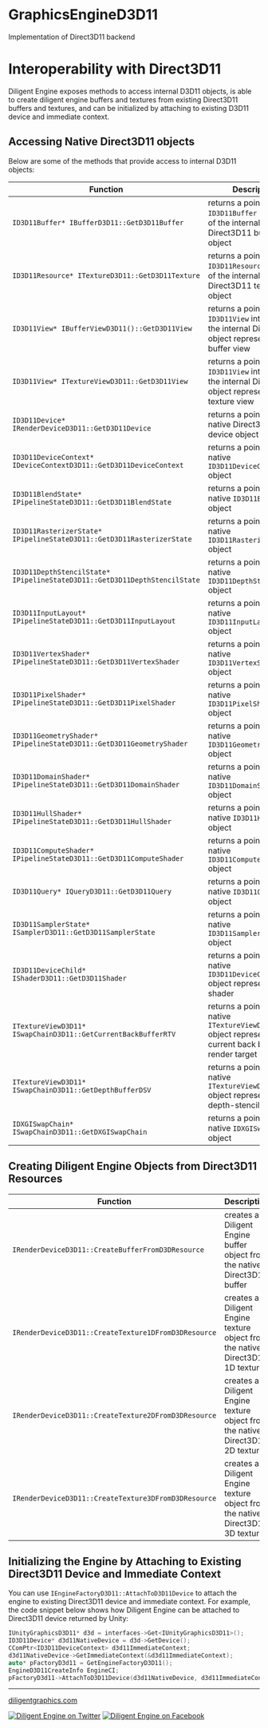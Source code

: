 
# GraphicsEngineD3D11

Implementation of Direct3D11 backend

# Interoperability with Direct3D11

Diligent Engine exposes methods to access internal D3D11 objects, is able to create diligent engine buffers
and textures from existing Direct3D11 buffers and textures, and can be initialized by attaching to existing D3D11
device and immediate context.

## Accessing Native Direct3D11 objects

Below are some of the methods that provide access to internal D3D11 objects:

|                              Function                                     |                              Description                                                                        |
|---------------------------------------------------------------------------|-----------------------------------------------------------------------------------------------------------------|
| `ID3D11Buffer* IBufferD3D11::GetD3D11Buffer`                              | returns a pointer to the `ID3D11Buffer` interface of the internal Direct3D11 buffer object                      |
| `ID3D11Resource* ITextureD3D11::GetD3D11Texture`                          | returns a pointer to the `ID3D11Resource` interface of the internal Direct3D11 texture object                   |
| `ID3D11View* IBufferViewD3D11()::GetD3D11View`                            | returns a pointer to the `ID3D11View` interface of the internal Direct3D11 object representing the buffer view  |
| `ID3D11View* ITextureViewD3D11::GetD3D11View`                             | returns a pointer to the `ID3D11View` interface of the internal Direct3D11 object representing the texture view |
| `ID3D11Device* IRenderDeviceD3D11::GetD3D11Device`                        | returns a pointer to the native Direct3D11 device object                                                        |
| `ID3D11DeviceContext* IDeviceContextD3D11::GetD3D11DeviceContext`         | returns a pointer to the native `ID3D11DeviceContext` object                                                    |
| `ID3D11BlendState* IPipelineStateD3D11::GetD3D11BlendState`               | returns a pointer to the native `ID3D11BlendState` object                                                       |
| `ID3D11RasterizerState* IPipelineStateD3D11::GetD3D11RasterizerState`     | returns a pointer to the native `ID3D11RasterizerState` object                                                  |
| `ID3D11DepthStencilState* IPipelineStateD3D11::GetD3D11DepthStencilState` | returns a pointer to the native `ID3D11DepthStencilState` object                                                |
| `ID3D11InputLayout* IPipelineStateD3D11::GetD3D11InputLayout`             | returns a pointer to the native `ID3D11InputLayout` object                                                      |
| `ID3D11VertexShader* IPipelineStateD3D11::GetD3D11VertexShader`           | returns a pointer to the native `ID3D11VertexShader` object                                                     |
| `ID3D11PixelShader* IPipelineStateD3D11::GetD3D11PixelShader`             | returns a pointer to the native `ID3D11PixelShader` object                                                      |
| `ID3D11GeometryShader* IPipelineStateD3D11::GetD3D11GeometryShader`       | returns a pointer to the native `ID3D11GeometryShader` object                                                   |
| `ID3D11DomainShader* IPipelineStateD3D11::GetD3D11DomainShader`           | returns a pointer to the native `ID3D11DomainShader` object                                                     |
| `ID3D11HullShader* IPipelineStateD3D11::GetD3D11HullShader`               | returns a pointer to the native `ID3D11HullShader` object                                                       |
| `ID3D11ComputeShader* IPipelineStateD3D11::GetD3D11ComputeShader`         | returns a pointer to the native `ID3D11ComputeShader` object                                                    |
| `ID3D11Query* IQueryD3D11::GetD3D11Query`                                 | returns a pointer to the native `ID3D11Query` object                                                            |
| `ID3D11SamplerState* ISamplerD3D11::GetD3D11SamplerState`                 | returns a pointer to the native `ID3D11SamplerState` object                                                     |
| `ID3D11DeviceChild* IShaderD3D11::GetD3D11Shader`                         | returns a pointer to the native `ID3D11DeviceChild` object representing the shader                              |
| `ITextureViewD3D11* ISwapChainD3D11::GetCurrentBackBufferRTV`             | returns a pointer to the native `ITextureViewD3D11` object representing current back buffer render target view  |
| `ITextureViewD3D11* ISwapChainD3D11::GetDepthBufferDSV`                   | returns a pointer to the native `ITextureViewD3D11` object representing depth-stencil view                      |
| `IDXGISwapChain* ISwapChainD3D11::GetDXGISwapChain`                       | returns a pointer to the native `IDXGISwapChain` object                                                         |

## Creating Diligent Engine Objects from Direct3D11 Resources

|                              Function                 |                              Description                                        |
|-------------------------------------------------------|---------------------------------------------------------------------------------|
| `IRenderDeviceD3D11::CreateBufferFromD3DResource`     | creates a Diligent Engine buffer object from the native Direct3D11 buffer       |
| `IRenderDeviceD3D11::CreateTexture1DFromD3DResource`  | creates a Diligent Engine texture object from the native Direct3D11 1D texture  |
| `IRenderDeviceD3D11::CreateTexture2DFromD3DResource`  | creates a Diligent Engine texture object from the native Direct3D11 2D texture  |
| `IRenderDeviceD3D11::CreateTexture3DFromD3DResource`  | creates a Diligent Engine texture object from the native Direct3D11 3D texture  |
 

## Initializing the Engine by Attaching to Existing Direct3D11 Device and Immediate Context

You can use `IEngineFactoryD3D11::AttachToD3D11Device` to attach the engine to existing Direct3D11 device and immediate context.
For example, the code snippet below shows how Diligent Engine can be attached to Direct3D11 device returned by Unity:

```cpp
IUnityGraphicsD3D11* d3d = interfaces->Get<IUnityGraphicsD3D11>();
ID3D11Device* d3d11NativeDevice = d3d->GetDevice();
CComPtr<ID3D11DeviceContext> d3d11ImmediateContext;
d3d11NativeDevice->GetImmediateContext(&d3d11ImmediateContext);
auto* pFactoryD3d11 = GetEngineFactoryD3D11();
EngineD3D11CreateInfo EngineCI;
pFactoryD3d11->AttachToD3D11Device(d3d11NativeDevice, d3d11ImmediateContext, EngineCI, &m_Device, &m_Context, 0);
```

-------------------

[diligentgraphics.com](http://diligentgraphics.com)

[![Diligent Engine on Twitter](https://github.com/DiligentGraphics/DiligentCore/blob/master/media/twitter.png)](https://twitter.com/diligentengine)
[![Diligent Engine on Facebook](https://github.com/DiligentGraphics/DiligentCore/blob/master/media/facebook.png)](https://www.facebook.com/DiligentGraphics/)
